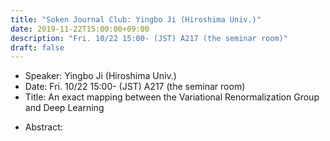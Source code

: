 ```yaml
---
title: "Soken Journal Club: Yingbo Ji (Hiroshima Univ.)"
date: 2019-11-22T15:00:00+09:00
description: "Fri. 10/22 15:00- (JST) A217 (the seminar room)"
draft: false
---
```


- Speaker:
Yingbo Ji (Hiroshima Univ.)
- Date:
Fri. 10/22 15:00- (JST) A217 (the seminar room)
- Title:
An exact mapping between the Variational Renormalization Group and Deep Learning

<!--more-->

- Abstract:

